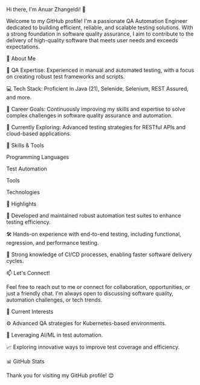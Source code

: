 Hi there, I'm Anuar Zhangeldi! 👋

Welcome to my GitHub profile! I'm a passionate QA Automation Engineer dedicated to building efficient, reliable, and scalable testing solutions. With a strong foundation in software quality assurance, I aim to contribute to the delivery of high-quality software that meets user needs and exceeds expectations.

💼 About Me

🔧 QA Expertise: Experienced in manual and automated testing, with a focus on creating robust test frameworks and scripts.

💻 Tech Stack: Proficient in Java (21), Selenide, Selenium, REST Assured, and more.

🎯 Career Goals: Continuously improving my skills and expertise to solve complex challenges in software quality assurance and automation.

🌱 Currently Exploring: Advanced testing strategies for RESTful APIs and cloud-based applications.

🔑 Skills & Tools

Programming Languages




Test Automation






Tools







Technologies





🌟 Highlights

🚀 Developed and maintained robust automation test suites to enhance testing efficiency.

🛠️ Hands-on experience with end-to-end testing, including functional, regression, and performance testing.

🔄 Strong knowledge of CI/CD processes, enabling faster software delivery cycles.

📫 Let's Connect!

Feel free to reach out to me or connect for collaboration, opportunities, or just a friendly chat. I'm always open to discussing software quality, automation challenges, or tech trends.




🔭 Current Interests

⚙️ Advanced QA strategies for Kubernetes-based environments.

🤖 Leveraging AI/ML in test automation.

📈 Exploring innovative ways to improve test coverage and efficiency.

📊 GitHub Stats



Thank you for visiting my GitHub profile! 😊


